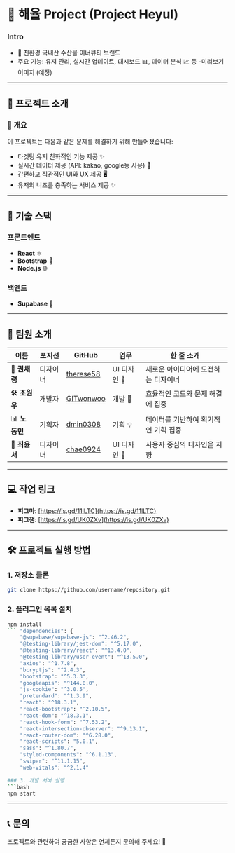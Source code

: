 # 🚀 해율 Project (Project Heyul)

### Intro
- 🌱 친환경 국내산 수산물 이너뷰티 브랜드
- 주요 기능: 유저 관리, 실시간 업데이트, 대시보드 📊, 데이터 분석 📈 등
-미리보기 이미지 (예정)
---

## 📝 프로젝트 소개

### 📌 개요
이 프로젝트는 다음과 같은 문제를 해결하기 위해 만들어졌습니다:
- 타겟팅 유저 친화적인 기능 제공 ✨
- 실시간 데이터 제공 (API: kakao, google등 사용) 📡
- 간편하고 직관적인 UI와 UX 제공 🖥️
- 유저의 니즈를 충족하는 서비스 제공 ✨
---

## 📂 기술 스택

### 프론트엔드
- **React** ⚛️
- **Bootstrap** 🎨
- **Node.js** 🌐

### 백엔드
- **Supabase** 🚀

---

## 👥 팀원 소개

| 이름          | 포지션       | GitHub                                      | 업무               | 한 줄 소개                     |
|--------------|------------|---------------------------------------------|--------------------|-------------------------------|
| 🎨 **권채령** | 디자이너    | [therese58](https://github.com/therese58)  | UI 디자인 🎨        | 새로운 아이디어에 도전하는 디자이너 |
| 🛠️ **조원우** | 개발자      | [GITwonwoo](https://github.com/GITwonwoo)  | 개발 🔧            | 효율적인 코드와 문제 해결에 집중 |
| 📊 **노동민** | 기획자      | [dmin0308](https://github.com/dmin0308)    | 기획 💡            | 데이터를 기반하여 획기적인 기획 집중 |
| 🎨 **최윤서** | 디자이너    | [chae0924](https://github.com/chae0924)    | UI 디자인 🎨        | 사용자 중심의 디자인을 지향 |

---

## 💻 작업 링크

- **피그마**: [https://is.gd/11lLTC](https://is.gd/11lLTC)
- **피그잼**: [https://is.gd/UK0ZXv](https://is.gd/UK0ZXv)

---

## 🛠️ 프로젝트 실행 방법

### 1. 저장소 클론
```bash
git clone https://github.com/username/repository.git
```

### 2. 플러그인 목록 설치
```bash
npm install
``` "dependencies": {
    "@supabase/supabase-js": "^2.46.2",
    "@testing-library/jest-dom": "^5.17.0",
    "@testing-library/react": "^13.4.0",
    "@testing-library/user-event": "^13.5.0",
    "axios": "^1.7.8",
    "bcryptjs": "^2.4.3",
    "bootstrap": "^5.3.3",
    "googleapis": "^144.0.0",
    "js-cookie": "^3.0.5",
    "pretendard": "^1.3.9",
    "react": "^18.3.1",
    "react-bootstrap": "^2.10.5",
    "react-dom": "^18.3.1",
    "react-hook-form": "^7.53.2",
    "react-intersection-observer": "^9.13.1",
    "react-router-dom": "^6.28.0",
    "react-scripts": "5.0.1",
    "sass": "^1.80.7",
    "styled-components": "^6.1.13",
    "swiper": "^11.1.15",
    "web-vitals": "^2.1.4"

### 3. 개발 서버 실행
```bash
npm start
```

---

## 📞 문의
프로젝트와 관련하여 궁금한 사항은 언제든지 문의해 주세요! 💌

